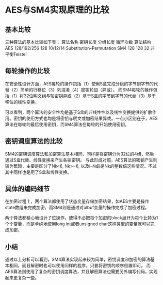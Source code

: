 # AES与SM4实现原理的比较
## 基本比较
三种算法的基本比较如下表：
算法名称	密钥长度	    分组长度	    循环次数	算法结构
AES	        128/192/256	    128	        10/12/14	Substitution-Permutation
SM4	        128	            128	        32	        非平衡Feistel

## 每轮操作的比较
在安全性设计方面，AES每轮的操作包括（1）使用S盒完成分组的字节到字节的代替（2）简单的行移位（3）列混淆（4）密钥轮加（异或）。
而SM4每轮的操作包括（1）将32位明文组与轮密钥异或（2）基于S盒的字节到字节的代替（3）基于移位的线性变换。

可以看到，两个算法的安全性均是基于S盒的非线性性以及线性变换提供的扩散作用。密钥的使用方式也均是将密钥与明文或加密结果异或。一点小区别在于，AES算法在每轮的最后使用密钥，而SM4算法在每轮的开始使用密钥。

## 密钥调度算法的比较
SM4的密钥调度算法和加密算法基本相同，同样是将密钥分为32位的4组，然后通过S盒代替、线性变换来产生各轮密钥。
与此形成对照，AES算法的密钥产生则较为繁琐，主要是区分了Nk<6, Nk>=6, 以及i-4或i是Nk的整数倍这些情况。不过其中同样也是用了S盒和线性变换。

## 具体的编码细节
在加密过程上，两个算法都使用了状态变量存储加密结果，如AES主要是操作state数组来完成加密，而SM4则是通过对ulbuf变量的操作完成了加密过程。

两个算法都精心地设计了位操作，使得不必把每个加密的block展开为每个比特为1个个变量，而是单纯地使用long int或者unsigned char这样类型的变量就可以完成加密。

## 小结
通过以上分析可以看到，SM4算法实现起来较为简单，密钥调度和加密的算法基本相同，而且解密时也可以使用同样的程序，只要将密钥的顺序倒置即可。
而AES算法则使用了复杂的密钥调度算法，并且解密算法也需要另外编写代码，实现起来更复杂一些。
